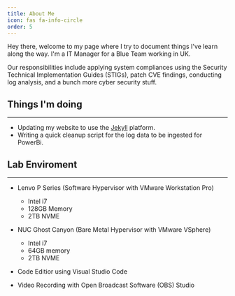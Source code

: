 ```yaml
---
title: About Me
icon: fas fa-info-circle
order: 5
---
```


 Hey there, welcome to my page where I try to document things I've learn along the way. I'm a IT Manager for a Blue Team working in UK. 

 
 Our responsibilities include applying system compliances using the Security Technical Implementation Guides (STIGs), patch CVE findings, conducting log analysis, and a bunch more cyber security stuff.


## Things I'm doing
---
- Updating my website to use the [Jekyll](https://jekyllrb.com/) platform.
- Writing a quick cleanup script for the log data to be ingested for PowerBi.

## Lab Enviroment
---
- Lenvo P Series (Software Hypervisor with VMware Workstation Pro)
    - Intel i7
    - 128GB Memory
    - 2TB NVME
- NUC Ghost Canyon (Bare Metal Hypervisor with VMware VSphere)
    - Intel i7
    - 64GB memory
    - 2TB NVME

- Code Editior using Visual Studio Code

- Video Recording with Open Broadcast Software (OBS) Studio